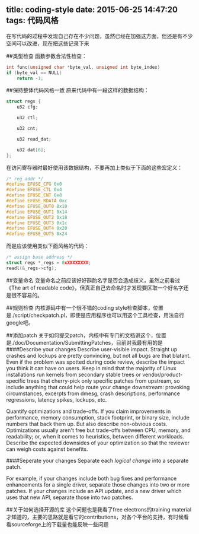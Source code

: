 title: coding-style
date: 2015-06-25 14:47:20
tags: 代码风格
---

在写代码的过程中发现自己存在不少问题，虽然已经在加强这方面，但还是有不少空间可以改进，现在把这些记录下来

##类型检查
函数参数合法性检查：
```c
int func(unsigned char *byte_val, unsigned int byte_index)
if (byte_val == NULL)
	return -1;
```

##保持整体代码风格一致
原来代码中有一段这样的数据结构：
```c
struct regs {
	u32 cfg;

	u32 ctl;

	u32 cnt;

	u32 read_dat;

	u32 dat[6];
};
```
在访问寄存器时最好使用该数据结构，不要再加上类似于下面的这些宏定义：
```c
/* reg addr */
#define EFUSE_CFG 0x0	
#define EFUSE_CTL 0x4	
#define EFUSE_CNT 0x8	
#define EFUSE_RDATA 0xc	
#define EFUSE_OUT0 0x10	
#define EFUSE_OUT1 0x14	
#define EFUSE_OUT2 0x18	
#define EFUSE_OUT3 0x1c	
#define EFUSE_OUT4 0x20	
#define EFUSE_OUT5 0x24
```
而是应该使用类似下面风格的代码：
```c
/* assign base address */
struct regs *_regs = 0xXXXXXXXX;
readl(&_regs->cfg);
```

##变量命名
变量命名之前应该好好斟酌名字是否会造成歧义，虽然之前看过《The art of readable code》，但真正自己去命名时才发现要区取一个好名字还是很不容易的。

##规则检查
内核源码中有一个很不错的coding style检查脚本，位置是./script/checkpatch.pl，即使是应用程序也可以用这个工具检查，用法自行google吧。

##添加patch
关于如何提交patch，内核中有专门的文档讲这个，位置是./doc/Documentation/SubmittingPatches，目前对我最有用的是
####Describe your changes
Describe user-visible impact.  Straight up crashes and lockups are
pretty convincing, but not all bugs are that blatant.  Even if the
problem was spotted during code review, describe the impact you think
it can have on users.  Keep in mind that the majority of Linux
installations run kernels from secondary stable trees or
vendor/product-specific trees that cherry-pick only specific patches
from upstream, so include anything that could help route your change
downstream: provoking circumstances, excerpts from dmesg, crash
descriptions, performance regressions, latency spikes, lockups, etc.

Quantify optimizations and trade-offs.  If you claim improvements in
performance, memory consumption, stack footprint, or binary size,
include numbers that back them up.  But also describe non-obvious
costs.  Optimizations usually aren't free but trade-offs between CPU,
memory, and readability; or, when it comes to heuristics, between
different workloads.  Describe the expected downsides of your
optimization so that the reviewer can weigh costs against benefits.

####Seperate your changes
Separate each _logical change_ into a separate patch.

For example, if your changes include both bug fixes and performance
enhancements for a single driver, separate those changes into two
or more patches.  If your changes include an API update, and a new
driver which uses that new API, separate those into two patches.

##关于如何选择开源的库
这个问题也是我看了free electrons的training material才知道的，主要的思路就是看它的contributions，对各个平台的支持，有时候看看sourceforge上的下载量也能反映一些问题


